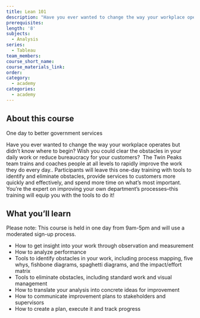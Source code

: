 ```yaml
---
title: Lean 101
description: "Have you ever wanted to change the way your workplace operates but didn’t know where to begin? Wish you could clear the obstacles in your daily work or reduce bureaucracy for your customers? \_The Twin Peaks team trains and coaches people at all levels to rapidly improve the work they do every day."
prerequisites:
length: '8'
subjects:
  - Analysis
series:
  - Tableau
team_members:
course_short_name:
course_materials_link:
order:
category:
  - academy
categories:
  - academy
---
```



## About this course

One day to better government services

Have you ever wanted to change the way your workplace operates but didn’t know where to begin? Wish you could clear the obstacles in your daily work or reduce bureaucracy for your customers?  The Twin Peaks team trains and coaches people at all levels to rapidly improve the work they do every day.. Participants will leave this one-day training with tools to identify and eliminate obstacles, provide services to customers more quickly and effectively, and spend more time on what’s most important. You’re the expert on improving your own department’s processes–this training will equip you with the tools to do it!

## What you’ll learn

Please note: This course is held in one day from 9am-5pm and will use a moderated sign-up process.

* How to get insight into your work through observation and measurement
* How to analyze performance
* Tools to identify obstacles in your work, including process mapping, five whys, fishbone diagrams, spaghetti diagrams, and the impact/effort matrix
* Tools to eliminate obstacles, including standard work and visual management
* How to translate your analysis into concrete ideas for improvement
* How to communicate improvement plans to stakeholders and supervisors
* How to create a plan, execute it and track progress